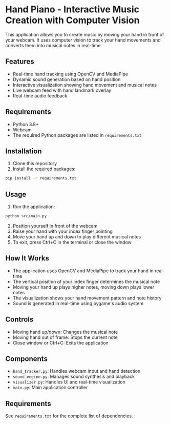 # Hand Piano - Interactive Music Creation with Computer Vision

This application allows you to create music by moving your hand in front of your webcam. It uses computer vision to track your hand movements and converts them into musical notes in real-time.

## Features

- Real-time hand tracking using OpenCV and MediaPipe
- Dynamic sound generation based on hand position
- Interactive visualization showing hand movement and musical notes
- Live webcam feed with hand landmark overlay
- Real-time audio feedback

## Requirements

- Python 3.8+
- Webcam
- The required Python packages are listed in `requirements.txt`

## Installation

1. Clone this repository
2. Install the required packages:
```bash
pip install -r requirements.txt
```

## Usage

1. Run the application:
```bash
python src/main.py
```

2. Position yourself in front of the webcam
3. Raise your hand with your index finger pointing
4. Move your hand up and down to play different musical notes
5. To exit, press Ctrl+C in the terminal or close the window

## How It Works

- The application uses OpenCV and MediaPipe to track your hand in real-time
- The vertical position of your index finger determines the musical note
- Moving your hand up plays higher notes, moving down plays lower notes
- The visualization shows your hand movement pattern and note history
- Sound is generated in real-time using pygame's audio system

## Controls

- Moving hand up/down: Changes the musical note
- Moving hand out of frame: Stops the current note
- Close window or Ctrl+C: Exits the application

## Components

- `hand_tracker.py`: Handles webcam input and hand detection
- `sound_engine.py`: Manages sound synthesis and playback
- `visualizer.py`: Handles UI and real-time visualization
- `main.py`: Main application controller

## Requirements

See `requirements.txt` for the complete list of dependencies.